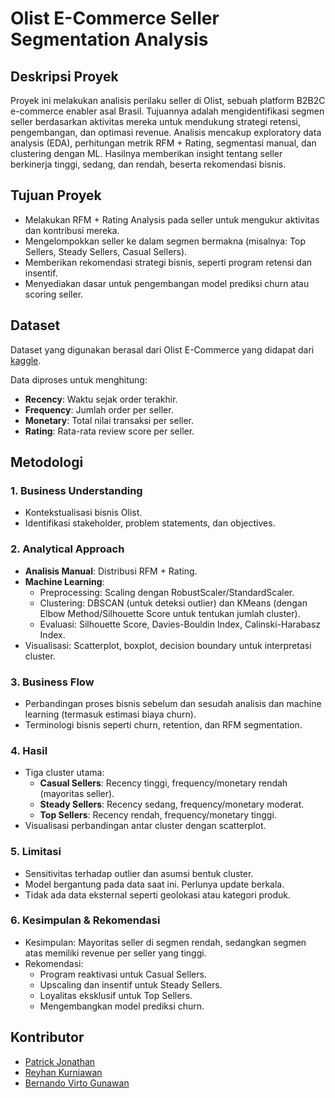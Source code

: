 # Olist E-Commerce Seller Segmentation Analysis

## Deskripsi Proyek
Proyek ini melakukan analisis perilaku seller di Olist, sebuah platform B2B2C e-commerce enabler asal Brasil. Tujuannya adalah mengidentifikasi segmen seller berdasarkan aktivitas mereka untuk mendukung strategi retensi, pengembangan, dan optimasi revenue. Analisis mencakup exploratory data analysis (EDA), perhitungan metrik RFM + Rating, segmentasi manual, dan clustering dengan ML. Hasilnya memberikan insight tentang seller berkinerja tinggi, sedang, dan rendah, beserta rekomendasi bisnis.

## Tujuan Proyek
- Melakukan RFM + Rating Analysis pada seller untuk mengukur aktivitas dan kontribusi mereka.
- Mengelompokkan seller ke dalam segmen bermakna (misalnya: Top Sellers, Steady Sellers, Casual Sellers).
- Memberikan rekomendasi strategi bisnis, seperti program retensi dan insentif.
- Menyediakan dasar untuk pengembangan model prediksi churn atau scoring seller.

## Dataset
Dataset yang digunakan berasal dari Olist E-Commerce yang didapat dari [kaggle](https://www.kaggle.com/datasets/olistbr/brazilian-ecommerce).

Data diproses untuk menghitung:
- **Recency**: Waktu sejak order terakhir.
- **Frequency**: Jumlah order per seller.
- **Monetary**: Total nilai transaksi per seller.
- **Rating**: Rata-rata review score per seller.

## Metodologi
### 1. Business Understanding
- Kontekstualisasi bisnis Olist.
- Identifikasi stakeholder, problem statements, dan objectives.

### 2. Analytical Approach
- **Analisis Manual**: Distribusi RFM + Rating.
- **Machine Learning**:
  - Preprocessing: Scaling dengan RobustScaler/StandardScaler.
  - Clustering: DBSCAN (untuk deteksi outlier) dan KMeans (dengan Elbow Method/Silhouette Score untuk tentukan jumlah cluster).
  - Evaluasi: Silhouette Score, Davies-Bouldin Index, Calinski-Harabasz Index.
- Visualisasi: Scatterplot, boxplot, decision boundary untuk interpretasi cluster.

### 3. Business Flow
- Perbandingan proses bisnis sebelum dan sesudah analisis dan machine learning (termasuk estimasi biaya churn).
- Terminologi bisnis seperti churn, retention, dan RFM segmentation.

### 4. Hasil
- Tiga cluster utama:
  - **Casual Sellers**: Recency tinggi, frequency/monetary rendah (mayoritas seller).
  - **Steady Sellers**: Recency sedang, frequency/monetary moderat.
  - **Top Sellers**: Recency rendah, frequency/monetary tinggi.
- Visualisasi perbandingan antar cluster dengan scatterplot.

### 5. Limitasi
- Sensitivitas terhadap outlier dan asumsi bentuk cluster.
- Model bergantung pada data saat ini. Perlunya update berkala.
- Tidak ada data eksternal seperti geolokasi atau kategori produk.

### 6. Kesimpulan & Rekomendasi
- Kesimpulan: Mayoritas seller di segmen rendah, sedangkan segmen atas memiliki revenue per seller yang tinggi.
- Rekomendasi:
  - Program reaktivasi untuk Casual Sellers.
  - Upscaling dan insentif untuk Steady Sellers.
  - Loyalitas eksklusif untuk Top Sellers.
  - Mengembangkan model prediksi churn.

## Kontributor
- [Patrick Jonathan]()
- [Reyhan Kurniawan](https://github.com/ReyhanKurniawan10)
- [Bernando Virto Gunawan](https://github.com/bernandogunawan)

